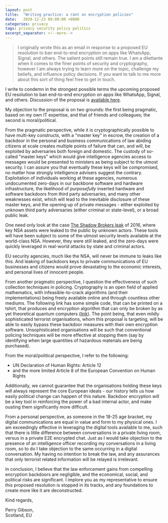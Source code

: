 ```yaml
---
layout: post
title:  "Writing practice: a rant on encryption policies"
date:   2020-12-23 09:00:00 +0000
categories: privacy
tags: privacy security policy politics
excerpt_separator: <!--more-->
---
```


> I originally wrote this as an email in response to a proposed EU resolution to ban end-to-end encryption on apps like WhatsApp, Signal, and others.  The salient points still remain true.  I am a dilettante when it comes to the finer points of security and cryptography, however I am always trying to learn more on the topic, challenge my beliefs, and influence policy decisions.  If you want to talk to me more about this sort of thing feel free to get in touch.

<!--more-->

I write to condemn in the strongest possible terms the upcoming proposed EU resolution to ban end-to-end encryption on apps like WhatsApp, Signal, and others.  Discussion of the proposal is [available here](https://fm4.orf.at/stories/3008930/).

My objection to the proposal is on two grounds: the first being pragmatic, based on my own IT expertise, and that of friends and colleagues; the second is moral/political.

From the pragmatic perspective, while it is cryptographically possible to have multi-key constructs, with a "master key" in escrow, the creation of a backdoor in the personal and business communications of law abiding citizens at scale creates multiple points of failure that can, and will, be exploited by adversaries both foreign and domestic.  The custody of so-called "master keys" which would give intelligence agencies access to messages would be presented to ministers as being subject to the utmost security.  I can assure you that eventually these keys will be compromised, no matter how strongly intelligence advisers suggest the contrary.  Exploitation of individuals working at these agencies, numerous undocumented zero-days in our backbone software and hardware infrastructure, the likelihood of *purposefully* inserted hardware and software backdoors from third party adversaries, and many other weaknesses exist, which will lead to the inevitable disclosure of these master keys, and the opening up of private messages - either exploited by unknown third party adversaries (either criminal or state-level), or a broad public leak.

One need only look at the case [The Shadow Brokers leak](https://en.wikipedia.org/wiki/The_Shadow_Brokers) of 2016, where key NSA assets were leaked to the public by unknown actors.  These tools will have been subject to some of the utmost security levels available at the world-class NSA.  However, they were still leaked, and the zero-days were quickly leveraged in real-world attacks by state and criminal actors.

EU security agencies, much like the NSA, will never be immune to leaks like this.  And leaking of backdoors keys to private communications of EU businesses and citizens would prove devastating to the economic interests, and personal lives of innocent people.

From another pragmatic perspective, I question the effectiveness of such collection techniques in policing.  Cryptography is an open field of applied mathematics, with infeasible-to-crack algorithms (and their implementations) being freely available online and through countless other mediums.  The following link has some simple code, that can be printed on a tshirt, that produces and encryption algorithm that can only be broken by as yet theoretical quantum computers ([link](https://pastebin.com/jzC2eYiQ)).  The point being, that even mildly sophisticated terrorist organisations, whom this proposal is targeting, will be able to easily bypass these backdoor measures with their own encryption software.  Unsophisticated organisations will be such that conventional policing techniques will be more effective at stopping them (say by identifying when large quantities of hazardous materials are being purchased).

From the moral/political perspective, I refer to the following:

- UN Declaration of Human Rights: Article 12
- and the more limited Article 8 of the European Convention on Human Rights

Additionally, we cannot guarantee that the organisations holding these keys will always represent the core European ideals - our history tells us how easily political change can happen of this nature.  Backdoor encryption will be a key tool in reinforcing the power of a bad internal actor, and make ousting them significantly more difficult.

From a personal perspective, as someone in the 18-25 age bracket, my digital communications are equal in value and form to my physical ones.  I am exceedingly effective in leveraging the digital tools available to me, such that there is little difference between conversations in a private living room, versus in a private E2E encrypted chat.  Just as I would take objection to the presence of an intelligence officer recording my conversations in a living room, so to do I take objection to the same occurring in a digital conversation.  My having no intention to break the law, and any assurances that only terrorist related information will be relayed is irrelevant.

In conclusion, I believe that the law enforcement gains from compelling encryption backdoors are negligible, and the economical, social, and political risks are significant.  I implore you as my representative to ensure this proposed resolution is stopped in its tracks, and any foundations to create more like it are deconstructed.

Kind regards,

Perry Gibson,<br /> 
Scotland, EU


